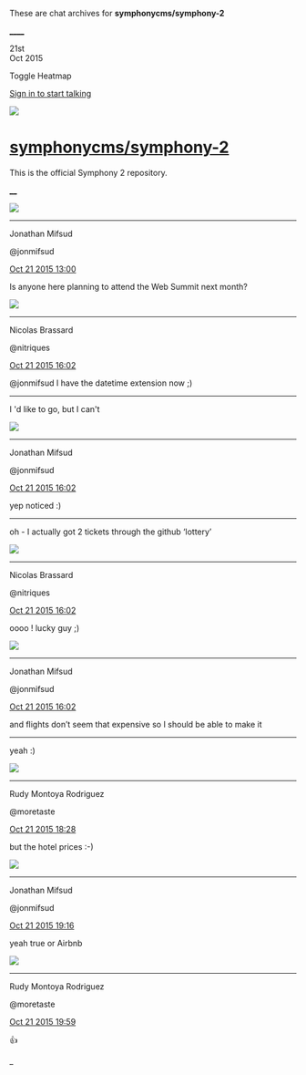 These are chat archives for **symphonycms/symphony-2**

[__](/symphonycms/symphony-2/archives/2015/10/22)[__](/symphonycms/symphony-2/archives/2015/10/20)

21st  
Oct 2015

Toggle Heatmap

[Sign in to start talking](/login?action=login&button=archive-login)

![](https://avatars-02.gitter.im/group/iv/3/57542c45c43b8c601977197e?s=48)

#  [symphonycms/symphony-2](/symphonycms/symphony-2)

This is the official Symphony 2 repository.

[ __](/orgs/symphonycms/rooms "More symphonycms rooms")

![](https://avatars1.githubusercontent.com/u/859775?v=3&s=30)

____

Jonathan Mifsud

@jonmifsud

[Oct 21 2015
13:00](https://gitter.im/symphonycms/symphony-2?at=56278c6648fc9e2d6fe85e07)

Is anyone here planning to attend the Web Summit next month?

![](https://avatars1.githubusercontent.com/u/771169?v=3&s=30)

____

Nicolas Brassard

@nitriques

[Oct 21 2015
16:02](https://gitter.im/symphonycms/symphony-2?at=5627b709f539002a6f0c6b1f)

@jonmifsud I have the datetime extension now ;)

____

I 'd like to go, but I can't

![](https://avatars1.githubusercontent.com/u/859775?v=3&s=30)

____

Jonathan Mifsud

@jonmifsud

[Oct 21 2015
16:02](https://gitter.im/symphonycms/symphony-2?at=5627b716d73f9e4f3b1b4d75)

yep noticed :)

____

oh - I actually got 2 tickets through the github ‘lottery’

![](https://avatars1.githubusercontent.com/u/771169?v=3&s=30)

____

Nicolas Brassard

@nitriques

[Oct 21 2015
16:02](https://gitter.im/symphonycms/symphony-2?at=5627b72e726af43d065b82fc)

oooo ! lucky guy ;)

![](https://avatars1.githubusercontent.com/u/859775?v=3&s=30)

____

Jonathan Mifsud

@jonmifsud

[Oct 21 2015
16:02](https://gitter.im/symphonycms/symphony-2?at=5627b732dd7fb14516cf5b51)

and flights don’t seem that expensive so I should be able to make it

____

yeah :)

![](https://avatars2.githubusercontent.com/u/857982?v=3&s=30)

____

Rudy Montoya Rodriguez

@moretaste

[Oct 21 2015
18:28](https://gitter.im/symphonycms/symphony-2?at=5627d946d73f9e4f3b1b5485)

but the hotel prices :-)

![](https://avatars1.githubusercontent.com/u/859775?v=3&s=30)

____

Jonathan Mifsud

@jonmifsud

[Oct 21 2015
19:16](https://gitter.im/symphonycms/symphony-2?at=5627e48fdd7fb14516cf64f5)

yeah true or Airbnb

![](https://avatars2.githubusercontent.com/u/857982?v=3&s=30)

____

Rudy Montoya Rodriguez

@moretaste

[Oct 21 2015
19:59](https://gitter.im/symphonycms/symphony-2?at=5627eea1d73f9e4f3b1b5917)

:+1:

_

